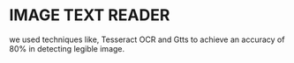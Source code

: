 # IMAGE TEXT READER

we used techniques like, Tesseract OCR and Gtts to achieve an accuracy of 80% in detecting legible image.


